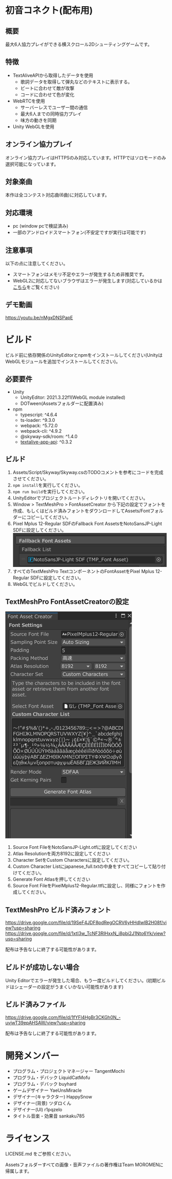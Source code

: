 # 初音コネクト(配布用)

## 概要
最大6人協力プレイができる横スクロール2Dシューティングゲームです。

## 特徴
 - TextAliveAPIから取得したデータを使用
   - 歌詞データを取得して弾丸などのテキストに表示する。
   - ビートに合わせて敵が攻撃
   - コードに合わせて色が変化
 - WebRTCを使用
   - サーバーレスでユーザー間の通信
   - 最大6人までの同時協力プレイ
   - 味方の動きを同期
 - Unity WebGLを使用

## オンライン協力プレイ
オンライン協力プレイはHTTPSのみ対応しています。HTTPではソロモードのみ選択可能になっています。
## 対象楽曲
本作は全コンテスト対応曲(6曲)に対応しています。

## 対応環境
  - pc (window pcで検証済み)
  - 一部のアンドロイドスマートフォン(不安定ですが実行は可能です)

## 注意事項
以下の点に注意してください。
 - スマートフォンはメモリ不足やエラーが発生するため非推奨です。
 - WebGL2に対応してないブラウザはエラーが発生します(対応しているかは[こちら](https://webglreport.com/?v=2)をご覧ください)

## デモ動画
https://youtu.be/nMgxDNSPapE

# ビルド
ビルド前に依存関係のUnityEditorとnpmをインストールしてください(UnityはWebGLモジュールを追加でインストールしてください)。

## 必要要件
 - Unity
   - UnityEditor: 2021.3.22f1(WebGL module installed)
   - DOTween(Assetsフォルダーに配置済み)
 - npm
   - typescript: ^4.6.4
   - ts-loader: ^9.3.0
   - webpack: ^5.72.0
   - webpack-cli: ^4.9.2
   - @skyway-sdk/room: ^1.4.0
   - [textalive-app-api](https://developer.textalive.jp/): ^0.3.2

## ビルド
1. Assets/Script/Skyway/Skyway.csのTODOコメントを参考にコードを完成させてください。
2. `npm install`を実行してください。
3. `npm run build`を実行してください。
4. UnityEditorでプロジェクトルートディレクトリを開いてください。
5. Window > TextMeshPro > FontAssetCreator から下記の設定でフォントを作成、もしくはビルド済みフォントをダウンロードしてAssets/Fontフォルダーにコピーしてください。
6. Pixel Mplus 12-Regular SDFのFallback Font AssetsをNotoSansJP-Light SDFに設定してください。
![Font Fall](A.png)
7. すべてのTextMeshPro TextコンポーネントのFontAssetをPixel Mplus 12-Regular SDFに設定してください。
8. WebGLでビルドしてください。

## TextMeshPro FontAssetCreatorの設定
![FontSetting](B.png)
1. Source Font FileをNotoSansJP-Light.otfに設定してください
2. Atlas Resolutionを両方8192に設定してください
3. Character SetをCustom Charactersに設定してください。
4. Custom Character Listにjapanese_full.txtの中身をすべてコピーして貼り付けてください。
5. Generate Font Atlasを押してください
6. Source Font FileをPixelMplus12-Regular.ttfに設定し、同様にフォントを作成してください。

## TextMeshPro ビルド済みフォント
https://drive.google.com/file/d/19SeF4JDF8pdRegOCRV6yHHdlwIB2H08f/view?usp=sharing
https://drive.google.com/file/d/1xtI3w_TcNF3RIHxxN_i8pbi2J1Nto6Yk/view?usp=sharing

配布は予告なしに終了する可能性があります。

## ビルドが成功しない場合
Unity Editorでエラーが発生した場合、もう一度ビルドしてください。(初期ビルドはシェーダーの設定がうまくいかない可能性があります)

## ビルド済みファイル
https://drive.google.com/file/d/1fYFl4HgBr3CKGh0N_-uvjwT39epAHSAW/view?usp=sharing

配布は予告なしに終了する可能性があります。

# 開発メンバー
 - プログラム・プロジェクトマネージャー TangentMochi
 - プログラム・デバック LiquidCatMofu
 - プログラム・デバック buyhard
 - ゲームデザイナー YaeUnsMiracle
 - デザイナー(キャラクター) HappySnow
 - デザイナー(背景) ツダロくん
 - デザイナー(UI) r1pqzelo
 - タイトル音楽・効果音 sankaku785

# ライセンス
LICENSE.md をご参照ください。

Assetsフォルダーすべての画像・音声ファイルの著作権はTeam MOROMENに帰属します。
